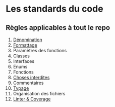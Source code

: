 # Les standards du code

## Règles applicables à tout le repo

1. [Dénomination](<./01 - Dénomination.md>)
2. [Formattage](<./02 - Formattage.md>)
3. Paramètres des fonctions
4. Classes
5. Interfaces
6. Enums
7. Fonctions
8. [Choses interdites](<./08 - Choses interdites.md>)
9. Commentaires
10. [Typage](<./10 - Typage.md>)
11. Organisation des fichiers
12. [Linter & Coverage](<./12 - Linter & Coverage.md>)
